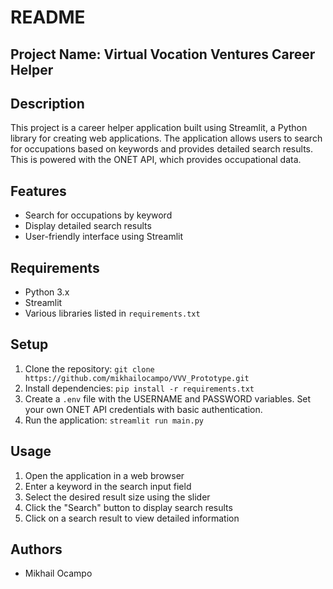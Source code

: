 # README

## Project Name: Virtual Vocation Ventures Career Helper

## Description
This project is a career helper application built using Streamlit, a Python library for creating web applications. The application allows users to search for occupations based on keywords and provides detailed search results. This is powered with the ONET API, which provides occupational data. 

## Features
* Search for occupations by keyword
* Display detailed search results
* User-friendly interface using Streamlit

## Requirements
* Python 3.x
* Streamlit
* Various libraries listed in `requirements.txt`

## Setup
1. Clone the repository: `git clone https://github.com/mikhailocampo/VVV_Prototype.git`
2. Install dependencies: `pip install -r requirements.txt`
3. Create a `.env` file with the USERNAME and PASSWORD variables. Set your own ONET API credentials with basic authentication.
4. Run the application: `streamlit run main.py`

## Usage
1. Open the application in a web browser
2. Enter a keyword in the search input field
3. Select the desired result size using the slider
4. Click the "Search" button to display search results
5. Click on a search result to view detailed information


## Authors
* Mikhail Ocampo
